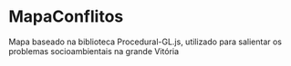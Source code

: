 # MapaConflitos
Mapa baseado na biblioteca Procedural-GL.js, utilizado para salientar os problemas socioambientais na grande Vitória
